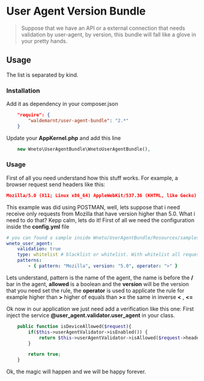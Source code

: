 # User Agent Version Bundle

> Suppose that we have an API or a external connection that needs validation by user-agent, by version, this bundle will fall like a glove in your pretty hands.


## Usage

The list is separated by kind.


### Installation
Add it as dependency in your composer.json
```json
    "require": {
        "waldemarnt/user-agent-bundle": "2.*"
    }
```

Update your **AppKernel.php** and add this line

```php
    new Wneto\UserAgentBundle\WnetoUserAgentBundle(),
```

### Usage
First of all you need understand how this stuff works.
For example, a browser request send headers like this:
```json
Mozilla/5.0 (X11; Linux x86_64) AppleWebKit/537.36 (KHTML, like Gecko) Chrome/45.0.2454.99 Safari/537.36
```
This example was did using POSTMAN, well, lets suppose that i need receive only requests from Mozilla that have version higher than 5.0. What i need to do that?
Kepp calm, lets do it!
First of all we need the configuration inside the **config.yml** file
```yml
# you can found a sample inside Wneto/UserAgentBundle/Resources/samples/config/user_agent.yml
wneto_user_agent:
    validation: true
    type: whitelist # blacklist or whitelist. With whitelist all request will be blocked and accept requests only from the setted patterns
    patterns:
        - { pattern: "Mozilla", version: "5.0", operator: ">" }
```
Lets understand,
pattern is the name of the agent, the name is before the **/** bar in the agent, **allowed** is a boolean and the **version** will be the version that you need set the rule, the **operator** is used to applicate the rule for example higher than **>** higher of equals than **>=** the same in inverse **<** , **<=**

Ok now in our application we just need add a verification like this one:
First inject the service **@user_agent.validator.user_agent** in your class.

```php
    public function isDeviceAllowed($request){
        if($this->userAgentValidator->isEnabled()) {
            return $this->userAgentValidator->isAllowed($request->headers->get('user-agent'));
        }

        return true;
    }
```
Ok, the magic will happen and we will be happy forever.
